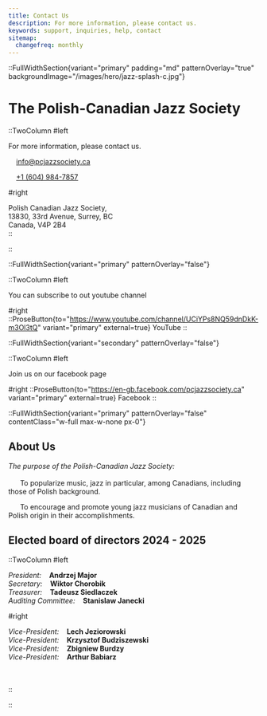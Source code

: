 ```yaml
---
title: Contact Us
description: For more information, please contact us.
keywords: support, inquiries, help, contact
sitemap:
  changefreq: monthly
---
```


::FullWidthSection{variant="primary" padding="md" patternOverlay="true" backgroundImage="/images/hero/jazz-splash-c.jpg"}

# The Polish-Canadian Jazz Society

::TwoColumn
#left

For more information, please contact us.

&nbsp;&nbsp;&nbsp;&nbsp;[info@pcjazzsociety.ca](mailto:info@pcjazzsociety.ca)

&nbsp;&nbsp;&nbsp;&nbsp;[+1 (604) 984-7857](tel:604-984-7857)

#right

Polish Canadian Jazz Society,<br>
13830, 33rd Avenue, Surrey, BC<br>
Canada, V4P 2B4<br>
::

::

::FullWidthSection{variant="primary" patternOverlay="false"}

::TwoColumn
#left

You can subscribe to out youtube channel

#right
::ProseButton{to="https://www.youtube.com/channel/UCiYPs8NQ59dnDkK-m3Ol3tQ" variant="primary" external=true}
YouTube
::

::FullWidthSection{variant="secondary" patternOverlay="false"}

::TwoColumn
#left

Join us on our facebook page

#right
::ProseButton{to="https://en-gb.facebook.com/pcjazzsociety.ca" variant="primary" external=true}
Facebook
::

::FullWidthSection{variant="primary" patternOverlay="false" contentClass="w-full max-w-none px-0"}

## About Us

_The purpose of the Polish-Canadian Jazz Society:_
<br></br>
&nbsp;&nbsp;&nbsp;&nbsp;&nbsp;&nbsp;To popularize music, jazz in particular, among Canadians, including those of Polish background.

&nbsp;&nbsp;&nbsp;&nbsp;&nbsp;&nbsp;To encourage and promote young jazz musicians of Canadian and Polish origin in their accomplishments.

## Elected board of directors 2024 - 2025

::TwoColumn
#left

_President:_ &nbsp;&nbsp; **Andrzej Major** <br>
_Secretary:_ &nbsp;&nbsp; **Wiktor Chorobik** <br>
_Treasurer:_ &nbsp;&nbsp; **Tadeusz Siedlaczek** <br>
_Auditing Committee:_ &nbsp;&nbsp; **Stanislaw Janecki** <br>

#right

_Vice-President:_ &nbsp;&nbsp; **Lech Jeziorowski** <br>
_Vice-President:_ &nbsp;&nbsp; **Krzysztof Budziszewski** <br>
_Vice-President:_ &nbsp;&nbsp; **Zbigniew Burdzy** <br>
_Vice-President:_ &nbsp;&nbsp; **Arthur Babiarz** <br>
<br></br>

::

::

